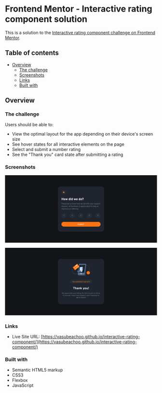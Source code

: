 # Frontend Mentor - Interactive rating component solution

This is a solution to the [Interactive rating component challenge on Frontend Mentor](https://www.frontendmentor.io/challenges/interactive-rating-component-koxpeBUmI).

## Table of contents

- [Overview](#overview)
  - [The challenge](#the-challenge)
  - [Screenshots](#screenshots)
  - [Links](#links)
  - [Built with](#built-with)

## Overview

### The challenge

Users should be able to:

- View the optimal layout for the app depending on their device's screen size
- See hover states for all interactive elements on the page
- Select and submit a number rating
- See the "Thank you" card state after submitting a rating

### Screenshots

![](./images/screenshot1.png)

![](./images/screenshot2.png)

### Links

- Live Site URL: [https://vasubeachoo.github.io/interactive-rating-component/](https://vasubeachoo.github.io/interactive-rating-component/)

### Built with

- Semantic HTML5 markup
- CSS3
- Flexbox
- JavaScript